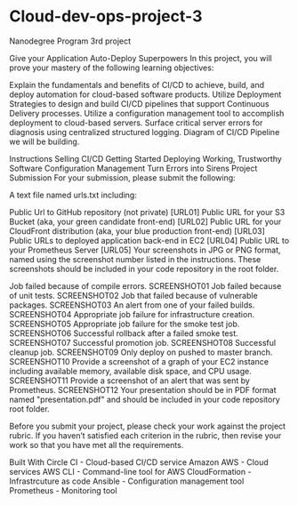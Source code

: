 # Cloud-dev-ops-project-3
Nanodegree Program 3rd project


Give your Application Auto-Deploy Superpowers
In this project, you will prove your mastery of the following learning objectives:

Explain the fundamentals and benefits of CI/CD to achieve, build, and deploy automation for cloud-based software products.
Utilize Deployment Strategies to design and build CI/CD pipelines that support Continuous Delivery processes.
Utilize a configuration management tool to accomplish deployment to cloud-based servers.
Surface critical server errors for diagnosis using centralized structured logging.
Diagram of CI/CD Pipeline we will be building.

Instructions
Selling CI/CD
Getting Started
Deploying Working, Trustworthy Software
Configuration Management
Turn Errors into Sirens
Project Submission
For your submission, please submit the following:

A text file named urls.txt including:

Public Url to GitHub repository (not private) [URL01]
Public URL for your S3 Bucket (aka, your green candidate front-end) [URL02]
Public URL for your CloudFront distribution (aka, your blue production front-end) [URL03]
Public URLs to deployed application back-end in EC2 [URL04]
Public URL to your Prometheus Server [URL05]
Your screenshots in JPG or PNG format, named using the screenshot number listed in the instructions. These screenshots should be included in your code repository in the root folder.

Job failed because of compile errors. SCREENSHOT01
Job failed because of unit tests. SCREENSHOT02
Job that failed because of vulnerable packages. SCREENSHOT03
An alert from one of your failed builds. SCREENSHOT04
Appropriate job failure for infrastructure creation. SCREENSHOT05
Appropriate job failure for the smoke test job. SCREENSHOT06
Successful rollback after a failed smoke test. SCREENSHOT07
Successful promotion job. SCREENSHOT08
Successful cleanup job. SCREENSHOT09
Only deploy on pushed to master branch. SCREENSHOT10
Provide a screenshot of a graph of your EC2 instance including available memory, available disk space, and CPU usage. SCREENSHOT11
Provide a screenshot of an alert that was sent by Prometheus. SCREENSHOT12
Your presentation should be in PDF format named "presentation.pdf" and should be included in your code repository root folder.

Before you submit your project, please check your work against the project rubric. If you haven’t satisfied each criterion in the rubric, then revise your work so that you have met all the requirements.

Built With
Circle CI - Cloud-based CI/CD service
Amazon AWS - Cloud services
AWS CLI - Command-line tool for AWS
CloudFormation - Infrastrcuture as code
Ansible - Configuration management tool
Prometheus - Monitoring tool
